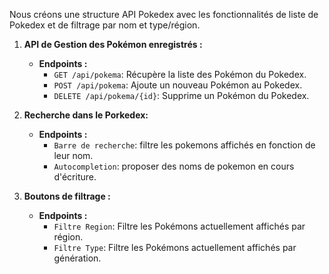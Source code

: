 Nous créons une structure API Pokedex avec les fonctionnalités de liste de Pokedex et de filtrage par nom et type/région.

1. **API de Gestion des Pokémon enregistrés :**
   - **Endpoints :**
     - `GET /api/pokema`: Récupère la liste des Pokémon du Pokedex.
     - `POST /api/pokema`: Ajoute un nouveau Pokémon au Pokedex.
     - `DELETE /api/pokema/{id}`: Supprime un Pokémon du Pokedex.

2. **Recherche dans le Porkedex:**
   - **Endpoints :**
     - `Barre de recherche`: filtre les pokemons affichés en fonction de leur nom.
     - `Autocompletion`: proposer des noms de pokemon en cours d'écriture.

3. **Boutons de filtrage :**
   - **Endpoints :**
     - `Filtre Region`: Filtre les Pokémons actuellement affichés par région.
     - `Filtre Type`: Filtre les Pokémons actuellement affichés par génération.